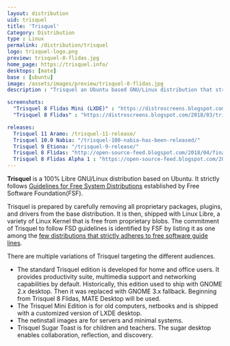 ```yaml
---
layout: distribution
uid: trisquel
title: 'Trisquel'
Category: Distribution
type : Linux
permalink: /distribution/trisquel
logo: trisquel-logo.png
preview: trisquel-8-flidas.jpg
home_page: https://trisquel.info/
desktops: [mate]
base : [ubuntu]
image: /assets/images/preview/trisquel-8-flidas.jpg
description : "Trisquel an Ubuntu based GNU/Linux distribution that strictly follows the guidelines established by Free Software Foundation for 100% free operating system."

screenshots:
  "Trisquel 8 Flidas Mini (LXDE)" : "https://distroscreens.blogspot.com/2018/04/trisquel-8-flidas-mini-edition.html"
  "Trisquel 8 Flidas" : "https://distroscreens.blogspot.com/2018/03/trisquel-8-flidas-screenshots.html"

releases:
  Trisquel 11 Aramo: /trisquel-11-release/
  Trisquel 10.0 Nabia: "/trisquel-100-nabia-has-been-released/"
  Trisquel 9 Etiona: "/trisquel-9-release/"
  Trisquel 8 Flidas: "http://open-source-feed.blogspot.com/2018/04/finally-trisquel-80-flidas-is-here-with.html"
  Trisquel 8 Flidas Alpha 1 : "https://open-source-feed.blogspot.com/2016/12/trisquel-80-flidas-alpha1-is-available.html"
---
```


**Trisquel** is a 100% Libre GNU/Linux distribution based on Ubuntu. It strictly follows [Guidelines for Free System Distributions](http://www.gnu.org/distros/free-system-distribution-guidelines.html) established by Free Software Foundation(FSF).

Trisquel is prepared by carefully removing all proprietary packages, plugins, and drivers from the base distribution. It is then, shipped with Linux Libre, a variety of Linux Kernel that is free from proprietary blobs. The commitment of Trisquel to follow FSD guidelines is identified by FSF by listing it as one among the [few distributions that strictly adheres to free software guide lines](http://www.gnu.org/distros/free-distros.html).

There are multiple variations of Trisquel targeting the different audiences.
- The standard Trisquel edition is developed for home and office users. It provides productivity suite, multimedia support and networking capabilities by default. Historically, this edition used to ship with GNOME 2.x desktop. Then it was replaced with GNOME 3.x fallback. Beginning from Trisquel 8 Flidas, MATE Desktop will be used.
- The Trisquel Mini Edition is for old computers, netbooks and is shipped with a customized version of LXDE desktop.
- The netinstall images are for servers and minimal systems.
- Trisquel Sugar Toast is for children and teachers. The sugar desktop enables collaboration, reflection, and discovery.